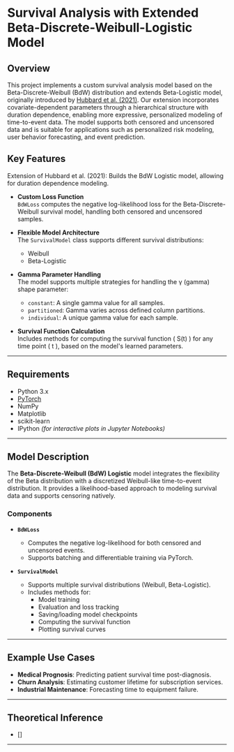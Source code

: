 # Survival Analysis with Extended Beta-Discrete-Weibull-Logistic Model

## Overview

This project implements a custom survival analysis model based on the Beta-Discrete-Weibull (BdW) distribution and extends Beta-Logistic model, originally introduced by [Hubbard et al. (2021)](https://proceedings.mlr.press/v146/hubbard21a.html). Our extension incorporates covariate-dependent parameters through a hierarchical structure with duration dependence, enabling more expressive, personalized modeling of time-to-event data. The model supports both censored and uncensored data and is suitable for applications such as personalized risk modeling, user behavior forecasting, and event prediction.

## Key Features
Extension of Hubbard et al. (2021): Builds the BdW Logistic model, allowing for duration dependence modeling.


- **Custom Loss Function**  
  `BdWLoss` computes the negative log-likelihood loss for the Beta-Discrete-Weibull survival model, handling both censored and uncensored samples.

- **Flexible Model Architecture**  
  The `SurvivalModel` class supports different survival distributions:
  - Weibull
  - Beta-Logistic

- **Gamma Parameter Handling**  
  The model supports multiple strategies for handling the γ (gamma) shape parameter:
  - `constant`: A single gamma value for all samples.
  - `partitioned`: Gamma varies across defined column partitions.
  - `individual`: A unique gamma value for each sample.

- **Survival Function Calculation**  
  Includes methods for computing the survival function \( S(t) \) for any time point \( t \), based on the model's learned parameters.

---

## Requirements

- Python 3.x  
- [PyTorch](https://pytorch.org/)  
- NumPy  
- Matplotlib  
- scikit-learn  
- IPython *(for interactive plots in Jupyter Notebooks)*

---

## Model Description

The **Beta-Discrete-Weibull (BdW) Logistic** model integrates the flexibility of the Beta distribution with a discretized Weibull-like time-to-event distribution. It provides a likelihood-based approach to modeling survival data and supports censoring natively.

### Components

- **`BdWLoss`**
  - Computes the negative log-likelihood for both censored and uncensored events.
  - Supports batching and differentiable training via PyTorch.

- **`SurvivalModel`**
  - Supports multiple survival distributions (Weibull, Beta-Logistic).
  - Includes methods for:
    - Model training
    - Evaluation and loss tracking
    - Saving/loading model checkpoints
    - Computing the survival function
    - Plotting survival curves

---

## Example Use Cases

- **Medical Prognosis**: Predicting patient survival time post-diagnosis.
- **Churn Analysis**: Estimating customer lifetime for subscription services.
- **Industrial Maintenance**: Forecasting time to equipment failure.

---

## Theoretical Inference
- []
---
